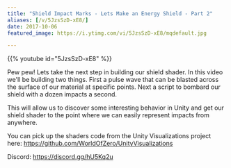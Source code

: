 ```yaml
---
title: "Shield Impact Marks - Lets Make an Energy Shield - Part 2"
aliases: [/v/5JzsSzD-xE8/]
date: 2017-10-06
featured_image: https://i.ytimg.com/vi/5JzsSzD-xE8/mqdefault.jpg

---
```


{{% youtube id="5JzsSzD-xE8" %}}

Pew pew! Lets take the next step in building our shield shader. In this video we'll be building two things. First a pulse wave that can be blasted across the surface of our material at specific points. Next a script to bombard our shield with a dozen impacts a second.

This will allow us to discover some interesting behavior in Unity and get our shield shader to the point where we can easily represent impacts from anywhere.

You can pick up the shaders code from the Unity Visualizations project here: https://github.com/WorldOfZero/UnityVisualizations

Discord: https://discord.gg/hU5Kq2u